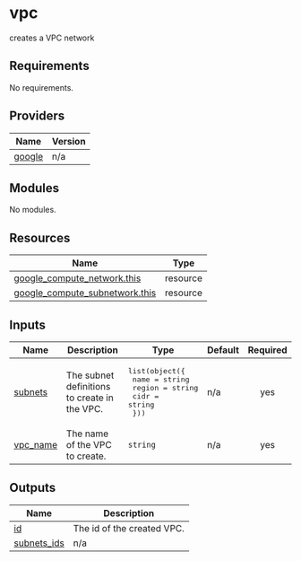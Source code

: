 # vpc

creates a VPC network

## Requirements

No requirements.

## Providers

| Name | Version |
|------|---------|
| <a name="provider_google"></a> [google](#provider\_google) | n/a |

## Modules

No modules.

## Resources

| Name | Type |
|------|------|
| [google_compute_network.this](https://registry.terraform.io/providers/hashicorp/google/latest/docs/resources/compute_network) | resource |
| [google_compute_subnetwork.this](https://registry.terraform.io/providers/hashicorp/google/latest/docs/resources/compute_subnetwork) | resource |

## Inputs

| Name | Description | Type | Default | Required |
|------|-------------|------|---------|:--------:|
| <a name="input_subnets"></a> [subnets](#input\_subnets) | The subnet definitions to create in the VPC. | <pre>list(object({<br>    name = string<br>    region = string<br>    cidr   = string<br>  }))</pre> | n/a | yes |
| <a name="input_vpc_name"></a> [vpc\_name](#input\_vpc\_name) | The name of the VPC to create. | `string` | n/a | yes |

## Outputs

| Name | Description |
|------|-------------|
| <a name="output_id"></a> [id](#output\_id) | The id of the created VPC. |
| <a name="output_subnets_ids"></a> [subnets\_ids](#output\_subnets\_ids) | n/a |
